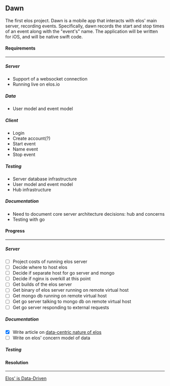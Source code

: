 Dawn
----

The first elos project. Dawn is a mobile app that interacts with elos' main server, recording events. Specifically, dawn records the start and stop times of an event along with the "event's" name. The application will be written for iOS, and will be native swift code.

#### Requirements
-----------------
##### Server
 * Support of a websocket connection
 * Running live on elos.io

##### Data
 * User model and event model

##### Client
 * Login
 * Create account(?)
 * Start event
 * Name event
 * Stop event

##### Testing
 * Server database infrastructure
 * User model and event model
 * Hub infrastructure

##### Documentation
 * Need to document core server architecture decisions: hub and concerns
 * Testing with go

#### Progress
-------------
##### Server
- [ ] Project costs of running elos server
- [ ] Decide where to host elos
- [ ] Decide if separate host for go server and mongo
- [ ] Decide if nginx is overkill at this point
- [ ] Get builds of the elos server
- [ ] Get binary of elos server running on remote virtual host
- [ ] Get mongo db running on remote virtual host
- [ ] Get go server talking to mongo db on remote virtual host
- [ ] Get go server responding to external requests

##### Documentation
- [x] Write article on [data-centric nature of elos](https://github.com/elos/ideation/blob/master/functionality/data.md)
- [ ] Write on elos' concern model of data

##### Testing

#### Resolution
---------------

[Elos' is Data-Driven](https://github.com/elos/ideation/blob/master/functionality/data.md)
